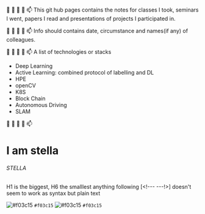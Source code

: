 👋 👀 🌱 💞️ 📫
This git hub pages contains the notes for classes I took, seminars I went, papers I read and presentations of projects I participated in.

👋 👀 🌱 💞️ 📫
Info should contains date, circumstance and names(if any) of colleagues.

👋 👀 🌱 💞️ 📫
A list of technologies or stacks
 - Deep Learning
 - Active Learning: combined protocol of labelling and DL
 - HPE
 - openCV
 - K8S
 - Block Chain
 - Autonomous Driving
 - SLAM

👋 👀 🌱 💞️ 📫

# I am stella
###### STELLA
H1 is the biggest, H6 the smalllest
anything following [<!--- ---!>] doesn't seem to work as syntax but plain text

![#f03c15](https://via.placeholder.com/15/f03c15/f03c15.png) `#f03c15`
![#f03c15](https://www.iconsdb.com/icons/download/color/f03c15/circle-16.png) `#f03c15`

<!---
estela-park/estela-park is a ✨ special ✨ repository because its `README.md` (this file) appears on your GitHub profile.
You can click the Preview link to take a look at your changes.
--->
<!---comment---!>
<!--- H1 is the biggest, H6 the smalllest ---!>
